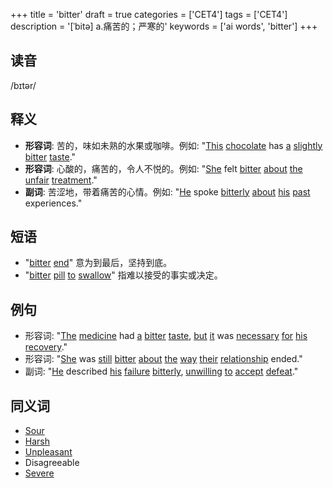 +++
title = 'bitter'
draft = true
categories = ['CET4']
tags = ['CET4']
description = '[ˈbitə] a.痛苦的；严寒的'
keywords = ['ai words', 'bitter']
+++

## 读音
/bɪtər/

## 释义
- **形容词**: 苦的，味如未熟的水果或咖啡。例如: "[This](/post/this/) [chocolate](/post/chocolate/) has [a](/post/a/) [slightly](/post/slightly/) [bitter](/post/bitter/) [taste](/post/taste/)."
- **形容词**: 心酸的，痛苦的，令人不悦的。例如: "[She](/post/she/) felt [bitter](/post/bitter/) [about](/post/about/) [the](/post/the/) [unfair](/post/unfair/) [treatment](/post/treatment/)."
- **副词**: 苦涩地，带着痛苦的心情。例如: "[He](/post/he/) spoke [bitterly](/post/bitterly/) [about](/post/about/) [his](/post/his/) [past](/post/past/) experiences."

## 短语
- "[bitter](/post/bitter/) [end](/post/end/)" 意为到最后，坚持到底。
- "[bitter](/post/bitter/) [pill](/post/pill/) [to](/post/to/) [swallow](/post/swallow/)" 指难以接受的事实或决定。

## 例句
- 形容词: "[The](/post/the/) [medicine](/post/medicine/) had [a](/post/a/) [bitter](/post/bitter/) [taste](/post/taste/), [but](/post/but/) [it](/post/it/) was [necessary](/post/necessary/) [for](/post/for/) [his](/post/his/) [recovery](/post/recovery/)."
- 形容词: "[She](/post/she/) was [still](/post/still/) [bitter](/post/bitter/) [about](/post/about/) [the](/post/the/) [way](/post/way/) [their](/post/their/) [relationship](/post/relationship/) ended."
- 副词: "[He](/post/he/) described [his](/post/his/) [failure](/post/failure/) [bitterly](/post/bitterly/), [unwilling](/post/unwilling/) [to](/post/to/) [accept](/post/accept/) [defeat](/post/defeat/)."

## 同义词
- [Sour](/post/sour/)
- [Harsh](/post/harsh/)
- [Unpleasant](/post/unpleasant/)
- Disagreeable
- [Severe](/post/severe/)

